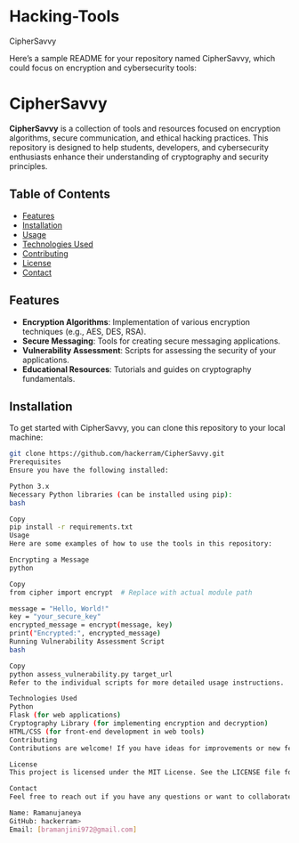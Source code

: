 # Hacking-Tools
CipherSavvy

Here’s a sample README for your repository named CipherSavvy, which could focus on encryption and cybersecurity tools:
# CipherSavvy

**CipherSavvy** is a collection of tools and resources focused on encryption algorithms, secure communication, and ethical hacking practices. This repository is designed to help students, developers, and cybersecurity enthusiasts enhance their understanding of cryptography and security principles.

## Table of Contents

- [Features](#features)
- [Installation](#installation)
- [Usage](#usage)
- [Technologies Used](#technologies-used)
- [Contributing](#contributing)
- [License](#license)
- [Contact](#contact)

## Features

- **Encryption Algorithms**: Implementation of various encryption techniques (e.g., AES, DES, RSA).
- **Secure Messaging**: Tools for creating secure messaging applications.
- **Vulnerability Assessment**: Scripts for assessing the security of your applications.
- **Educational Resources**: Tutorials and guides on cryptography fundamentals.

## Installation

To get started with CipherSavvy, you can clone this repository to your local machine:

```bash
git clone https://github.com/hackerram/CipherSavvy.git
Prerequisites
Ensure you have the following installed:

Python 3.x
Necessary Python libraries (can be installed using pip):
bash

Copy
pip install -r requirements.txt
Usage
Here are some examples of how to use the tools in this repository:

Encrypting a Message
python

Copy
from cipher import encrypt  # Replace with actual module path

message = "Hello, World!"
key = "your_secure_key"
encrypted_message = encrypt(message, key)
print("Encrypted:", encrypted_message)
Running Vulnerability Assessment Script
bash

Copy
python assess_vulnerability.py target_url
Refer to the individual scripts for more detailed usage instructions.

Technologies Used
Python
Flask (for web applications)
Cryptography Library (for implementing encryption and decryption)
HTML/CSS (for front-end development in web tools)
Contributing
Contributions are welcome! If you have ideas for improvements or new features, please fork the repository and submit a pull request. You can also open an issue to discuss your suggestions.

License
This project is licensed under the MIT License. See the LICENSE file for more information.

Contact
Feel free to reach out if you have any questions or want to collaborate!

Name: Ramanujaneya
GitHub: hackerram>
Email: [bramanjini972@gmail.com]
